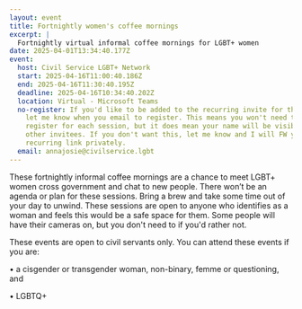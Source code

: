 ```yaml
---
layout: event
title: Fortnightly women's coffee mornings
excerpt: |
  Fortnightly virtual informal coffee mornings for LGBT+ women
date: 2025-04-01T13:34:40.177Z
event:
  host: Civil Service LGBT+ Network
  start: 2025-04-16T11:00:40.186Z
  end: 2025-04-16T11:30:40.195Z
  deadline: 2025-04-16T10:34:40.202Z
  location: Virtual - Microsoft Teams
  no-register: If you'd like to be added to the recurring invite for these please
    let me know when you email to register. This means you won't need to
    register for each session, but it does mean your name will be visible to
    other invitees. If you don't want this, let me know and I will FW you the
    recurring link privately.
  email: annajosie@civilservice.lgbt
---
```

These fortnightly informal coffee mornings are a chance to meet LGBT+ women cross government and chat to new people. There won’t be an agenda or plan for these sessions. Bring a brew and take some time out of your day to unwind. These sessions are open to anyone who identifies as a woman and feels this would be a safe space for them. Some people will have their cameras on, but you don't need to if you'd rather not.

These events are open to civil servants only. You can attend these events if you are:

• a cisgender or transgender woman, non-binary, femme or questioning, and

• LGBTQ+